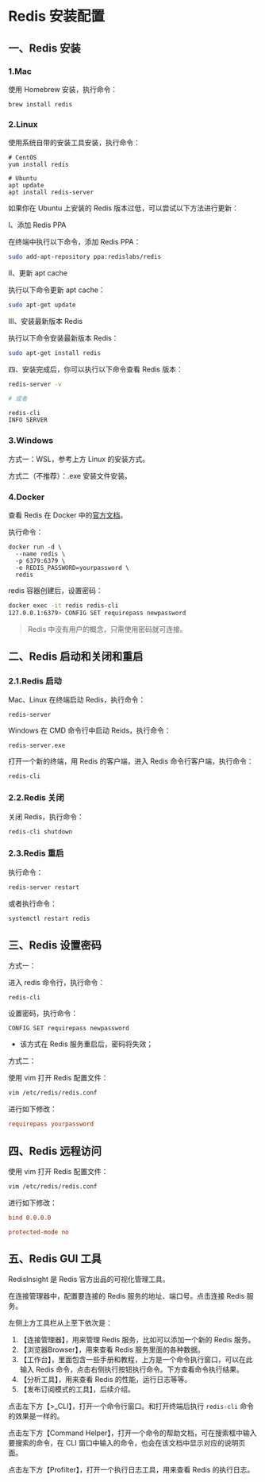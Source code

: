# Redis 安装配置

## 一、Redis 安装

### 1.Mac

使用 Homebrew 安装，执行命令：

```shell
brew install redis
```

### 2.Linux

使用系统自带的安装工具安装，执行命令：

```shell
# CentOS
yum install redis

# Ubuntu
apt update
apt install redis-server
```

如果你在 Ubuntu 上安装的 Redis 版本过低，可以尝试以下方法进行更新：

Ⅰ、添加 Redis PPA

在终端中执行以下命令，添加 Redis PPA：

```bash
sudo add-apt-repository ppa:redislabs/redis
```

Ⅱ、更新 apt cache

执行以下命令更新 apt cache：

```bash
sudo apt-get update
```

Ⅲ、安装最新版本 Redis

执行以下命令安装最新版本 Redis：

```bash
sudo apt-get install redis
```

四、安装完成后，你可以执行以下命令查看 Redis 版本：

```bash
redis-server -v

# 或者

redis-cli
INFO SERVER
```

### 3.Windows

方式一：WSL，参考上方 Linux 的安装方式。

方式二（不推荐）：.exe 安装文件安装。

### 4.Docker

查看 Redis 在 Docker 中的[官方文档](https://hub.docker.com/_/redis)。

执行命令：

```shell
docker run -d \
  --name redis \
  -p 6379:6379 \
  -e REDIS_PASSWORD=yourpassword \
  redis
```

redis 容器创建后，设置密码：

```sh
docker exec -it redis redis-cli
127.0.0.1:6379> CONFIG SET requirepass newpassword
```

> Redis 中没有用户的概念，只需使用密码就可连接。

## 二、Redis 启动和关闭和重启

### 2.1.Redis 启动

Mac、Linux 在终端启动 Redis，执行命令：

```shell
redis-server
```

Windows 在 CMD 命令行中启动 Reids，执行命令：

```shell
redis-server.exe
```

打开一个新的终端，用 Redis 的客户端，进入 Redis 命令行客户端，执行命令：

```shell
redis-cli
```

### 2.2.Redis 关闭

关闭 Redis，执行命令：

```sh
redis-cli shutdown
```

### 2.3.Redis 重启

执行命令：

```sh
redis-server restart
```

或者执行命令：

```sh
systemctl restart redis
```

## 三、Redis 设置密码

方式一：

进入 redis 命令行，执行命令：

```mysql
redis-cli
```

设置密码，执行命令：

```mysql
CONFIG SET requirepass newpassword
```

- 该方式在 Redis 服务重启后，密码将失效；

方式二：

使用 vim 打开 Redis 配置文件：

```sh
vim /etc/redis/redis.conf
```

进行如下修改：

```conf
requirepass yourpassword
```

## 四、Redis 远程访问

使用 vim 打开 Redis 配置文件：

```sh
vim /etc/redis/redis.conf
```

进行如下修改：

```conf
bind 0.0.0.0

protected-mode no
```

## 五、Redis GUI 工具

RedisInsight 是 Redis 官方出品的可视化管理工具。

在连接管理器中，配置要连接的 Redis 服务的地址、端口号。点击连接 Redis 服务。

左侧上方工具栏从上至下依次是：

1. 【连接管理器】，用来管理 Redis 服务，比如可以添加一个新的 Redis 服务。
2. 【浏览器Browser】，用来查看 Redis 服务里面的各种数据。
3. 【工作台】，里面包含一些手册和教程，上方是一个命令执行窗口，可以在此输入 Redis 命令，点击右侧执行按钮执行命令。下方查看命令执行结果。
4. 【分析工具】，用来查看 Redis 的性能，运行日志等等。
5. 【发布订阅模式的工具】，后续介绍。

点击左下方【>_CLI】，打开一个命令行窗口。和打开终端后执行 `redis-cli` 命令的效果是一样的。

点击左下方【Command Helper】，打开一个命令的帮助文档，可在搜索框中输入要搜索的命令，在 CLI 窗口中输入的命令，也会在该文档中显示对应的说明页面。

点击左下方【Profilter】，打开一个执行日志工具，用来查看 Redis 的执行日志。
